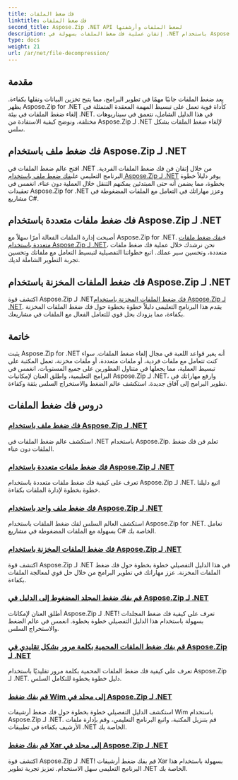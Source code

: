 ```yaml
---
title: فك ضغط الملفات
linktitle: فك ضغط الملفات
second_title: Aspose.Zip .NET API لضغط الملفات وأرشفتها
description: إتقان عملية فك ضغط الملفات بسهولة في .NET باستخدام Aspose.Zip لبرامج .NET التعليمية. تعلم كيفية التعامل مع الملفات المضغوطة بكفاءة باستخدام الأدلة خطوة بخطوة.
type: docs
weight: 21
url: /ar/net/file-decompression/
---
```



## مقدمة

يعد ضغط الملفات جانبًا مهمًا في تطوير البرامج، مما يتيح تخزين البيانات ونقلها بكفاءة. يظهر Aspose.Zip for .NET كأداة قوية تعمل على تبسيط المهمة المعقدة المتمثلة في إلغاء ضغط الملفات في بيئة .NET. في هذا الدليل الشامل، نتعمق في سيناريوهات مختلفة، ونوضح كيفية الاستفادة من Aspose.Zip لـ .NET لإلغاء ضغط الملفات بشكل سلس.

## فك ضغط ملف باستخدام Aspose.Zip لـ .NET

افتح عالم ضغط الملفات في .NET من خلال إتقان فن فك ضغط الملفات الفردية. البرنامج التعليمي على[فك ضغط ملف باستخدام Aspose.Zip لـ .NET](./decompress-file/) يوفر دليلاً خطوة بخطوة، مما يضمن أنه حتى المبتدئين يمكنهم التنقل خلال العملية دون عناء. انغمس في تعقيدات Aspose.Zip for .NET وعزز مهاراتك في التعامل مع الملفات المضغوطة في مشاريع C#.

## فك ضغط ملفات متعددة باستخدام Aspose.Zip لـ .NET

 أصبحت إدارة الملفات الفعالة أمرًا سهلاً مع Aspose.Zip for .NET. في[فك ضغط ملفات متعددة باستخدام Aspose.Zip لـ .NET](./decompress-multiple-files/)، نحن نرشدك خلال عملية فك ضغط ملفات متعددة، وتحسين سير عملك. اتبع خطواتنا التفصيلية لتبسيط التعامل مع ملفاتك وتحسين تجربة التطوير الشاملة لديك.

## فك ضغط الملفات المخزنة باستخدام Aspose.Zip لـ .NET

 اكتشف قوة Aspose.Zip لـ .NET[فك ضغط الملفات المخزنة باستخدام Aspose.Zip لـ .NET](./decompress-stored-file/). يقدم هذا البرنامج التعليمي دليلاً خطوة بخطوة حول فك ضغط الملفات المخزنة بكفاءة، مما يزودك بحل قوي للتعامل الفعال مع الملفات في مشاريعك.

## خاتمة

يثبت Aspose.Zip for .NET أنه يغير قواعد اللعبة في مجال إلغاء ضغط الملفات. سواء كنت تتعامل مع ملفات فردية، أو ملفات متعددة، أو ملفات مخزنة، تعمل المكتبة على تبسيط العملية، مما يجعلها في متناول المطورين على جميع المستويات. انغمس في البرامج التعليمية، واطلق العنان لإمكانيات Aspose.Zip لـ .NET، وارفع مهاراتك في تطوير البرامج إلى آفاق جديدة. استكشف عالم الضغط والاستخراج السلس بثقة وكفاءة.
## دروس فك ضغط الملفات
### [فك ضغط ملف باستخدام Aspose.Zip لـ .NET](./decompress-file/)
استكشف عالم ضغط الملفات في .NET باستخدام Aspose.Zip. تعلم فن فك ضغط الملفات دون عناء.
### [فك ضغط ملفات متعددة باستخدام Aspose.Zip لـ .NET](./decompress-multiple-files/)
تعرف على كيفية فك ضغط ملفات متعددة باستخدام Aspose.Zip لـ .NET. اتبع دليلنا خطوة بخطوة لإدارة الملفات بكفاءة.
### [فك ضغط ملف واحد باستخدام Aspose.Zip لـ .NET](./decompress-single-file/)
استكشف العالم السلس لفك ضغط الملفات باستخدام Aspose.Zip for .NET. تعامل بسهولة مع الملفات المضغوطة في مشاريع C# الخاصة بك.
### [فك ضغط الملفات المخزنة باستخدام Aspose.Zip لـ .NET](./decompress-stored-file/)
اكتشف قوة Aspose.Zip لـ .NET في هذا الدليل التفصيلي خطوة بخطوة حول فك ضغط الملفات المخزنة. عزز مهاراتك في تطوير البرامج من خلال حل قوي لمعالجة الملفات بكفاءة.
### [قم بفك ضغط المجلد المضغوط إلى الدليل في Aspose.Zip لـ .NET](./decompress-compressed-folder-directory/)
أطلق العنان لإمكانات Aspose.Zip لـ .NET! تعرف على كيفية فك ضغط المجلدات بسهولة باستخدام هذا الدليل التفصيلي خطوة بخطوة. انغمس في عالم الضغط والاستخراج السلس.
### [قم بفك ضغط الملفات المحمية بكلمة مرور بشكل تقليدي في Aspose.Zip لـ .NET](./decompress-traditionally-password-protected-file/)
تعرف على كيفية فك ضغط الملفات المحمية بكلمة مرور تقليديًا باستخدام Aspose.Zip لـ .NET. دليل خطوة بخطوة للتكامل السلس.
### [قم بفك ضغط Wim إلى مجلد في Aspose.Zip لـ .NET](./decompress-wim-folder/)
استكشف الدليل التفصيلي خطوة بخطوة حول فك ضغط أرشيفات Wim باستخدام Aspose.Zip لـ .NET. قم بتنزيل المكتبة، واتبع البرنامج التعليمي، وقم بإدارة ملفات الأرشيف بكفاءة في تطبيقات .NET الخاصة بك.
### [قم بفك ضغط Xar إلى مجلد في Aspose.Zip لـ .NET](./decompress-xar-folder/)
اكتشف قوة Aspose.Zip لـ .NET! قم بفك ضغط أرشيفات Xar بسهولة باستخدام هذا البرنامج التعليمي سهل الاستخدام. تعزيز تجربة تطوير .NET الخاصة بك.